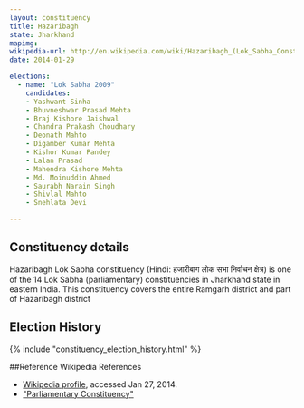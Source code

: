 ```yaml
---
layout: constituency
title: Hazaribagh
state: Jharkhand
mapimg: 
wikipedia-url: http://en.wikipedia.com/wiki/Hazaribagh_(Lok_Sabha_Constituency)
date: 2014-01-29

elections: 
  - name: "Lok Sabha 2009"
    candidates: 
    - Yashwant Sinha 
    - Bhuvneshwar Prasad Mehta 
    - Braj Kishore Jaishwal 
    - Chandra Prakash Choudhary 
    - Deonath Mahto 
    - Digamber Kumar Mehta 
    - Kishor Kumar Pandey 
    - Lalan Prasad 
    - Mahendra Kishore Mehta 
    - Md. Moinuddin Ahmed 
    - Saurabh Narain Singh 
    - Shivlal Mahto 
    - Snehlata Devi 

---
```

## Constituency details
Hazaribagh Lok Sabha constituency (Hindi: हजारीबाग लोक सभा निर्वाचन क्षेत्र) is one of the 14 Lok Sabha (parliamentary) constituencies in Jharkhand state in eastern India. This constituency covers the entire Ramgarh district and part of Hazaribagh district




## Election History
{% include "constituency_election_history.html" %}

##Reference
Wikipedia References
- [Wikipedia profile]({{page.profile.wikipedia}}), accessed Jan 27, 2014.
- ["Parliamentary Constituency"][wiki1]

[wiki1]: http://www.jharkhand.gov.in/ceo/2005/constituencies.html
